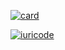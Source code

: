 [![card](https://github-readme-stats.vercel.app/api?username=marcstae&theme=default)](https://github.com/marcstae/github-readme-stats)

[![iuricode](https://github-readme-stats.vercel.app/api/top-langs/?username=marcstae&hide=html&layout=compact&theme=default)](https://github.com/marcstae/github-readme-stats)
